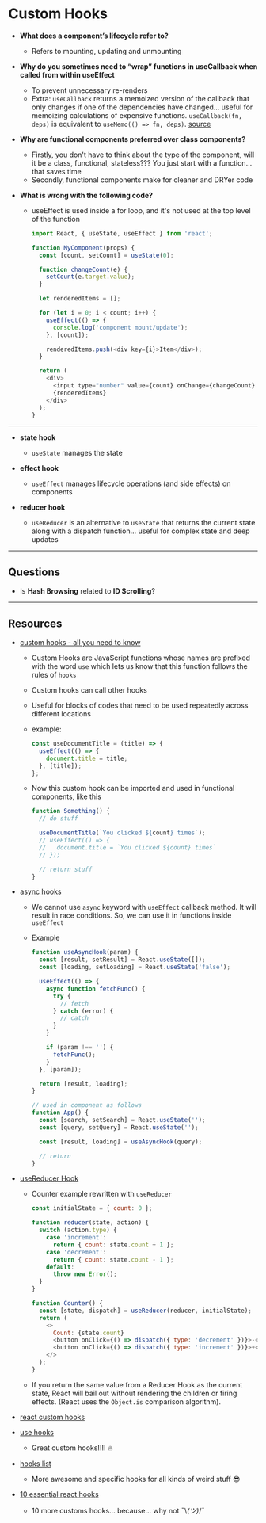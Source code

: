 # Custom Hooks

- **What does a component’s lifecycle refer to?**

  - Refers to mounting, updating and unmounting

- **Why do you sometimes need to “wrap” functions in useCallback when called from within useEffect**

  - To prevent unnecessary re-renders
  - Extra: `useCallback` returns a memoized version of the callback that only changes if one of the dependencies have changed... useful for memoizing calculations of expensive functions. `useCallback(fn, deps)` is equivalent to `useMemo(() => fn, deps)`. [source](https://reactjs.org/docs/hooks-reference.html#usecallback)

- **Why are functional components preferred over class components?**

  - Firstly, you don't have to think about the type of the component, will it be a class, functional, stateless??? You just start with a function... that saves time
  - Secondly, functional components make for cleaner and DRYer code

- **What is wrong with the following code?**

  - useEffect is used inside a for loop, and it's not used at the top level of the function

    ```javascript
    import React, { useState, useEffect } from 'react';

    function MyComponent(props) {
      const [count, setCount] = useState(0);

      function changeCount(e) {
        setCount(e.target.value);
      }

      let renderedItems = [];

      for (let i = 0; i < count; i++) {
        useEffect(() => {
          console.log('component mount/update');
        }, [count]);

        renderedItems.push(<div key={i}>Item</div>);
      }

      return (
        <div>
          <input type="number" value={count} onChange={changeCount} />
          {renderedItems}
        </div>
      );
    }
    ```

---

- **state hook**

  - `useState` manages the state

- **effect hook**

  - `useEffect` manages lifecycle operations (and side effects) on components

- **reducer hook**
  - `useReducer` is an alternative to `useState` that returns the current state along with a dispatch function... useful for complex state and deep updates

---

## Questions

  - Is **Hash Browsing** related to **ID Scrolling**?

---

## Resources

- [custom hooks - all you need to know](https://www.telerik.com/kendo-react-ui/react-hooks-guide/#toc-custom-react-hooks)

  - Custom Hooks are JavaScript functions whose names are prefixed with the word `use` which lets us know that this function follows the rules of `hooks`
  - Custom hooks can call other hooks
  - Useful for blocks of codes that need to be used repeatedly across different locations
  - example:

    ```js
    const useDocumentTitle = (title) => {
      useEffect(() => {
        document.title = title;
      }, [title]);
    };
    ```

  - Now this custom hook can be imported and used in functional components, like this

    ```js
    function Something() {
      // do stuff

      useDocumentTitle(`You clicked ${count} times`);
      // useEffect(() => {
      //   document.title = `You clicked ${count} times`
      // });

      // return stuff
    }
    ```

- [async hooks](https://dev.to/vinodchauhan7/react-hooks-with-async-await-1n9g)

  - We cannot use `async` keyword with `useEffect` callback method. It will result in race conditions. So, we can use it in functions inside `useEffect`
  - Example

    ```js
    function useAsyncHook(param) {
      const [result, setResult] = React.useState([]);
      const [loading, setLoading] = React.useState('false');

      useEffect(() => {
        async function fetchFunc() {
          try {
            // fetch
          } catch (error) {
            // catch
          }
        }

        if (param !== '') {
          fetchFunc();
        }
      }, [param]);

      return [result, loading];
    }

    // used in component as follows
    function App() {
      const [search, setSearch] = React.useState('');
      const [query, setQuery] = React.useState('');

      const [result, loading] = useAsyncHook(query);

      // return
    }
    ```

- [useReducer Hook]()

  - Counter example rewritten with `useReducer`

    ```js
    const initialState = { count: 0 };

    function reducer(state, action) {
      switch (action.type) {
        case 'increment':
          return { count: state.count + 1 };
        case 'decrement':
          return { count: state.count - 1 };
        default:
          throw new Error();
      }
    }

    function Counter() {
      const [state, dispatch] = useReducer(reducer, initialState);
      return (
        <>
          Count: {state.count}
          <button onClick={() => dispatch({ type: 'decrement' })}>-</button>
          <button onClick={() => dispatch({ type: 'increment' })}>+</button>
        </>
      );
    }
    ```

  - If you return the same value from a Reducer Hook as the current state, React will bail out without rendering the children or firing effects. (React uses the `Object.is` comparison algorithm).

- [react custom hooks](https://reactjs.org/docs/hooks-custom.html)

- [use hooks](https://usehooks.com/)

  - Great custom hooks!!!! 🔥

- [hooks list](https://github.com/rehooks/awesome-react-hooks)

  - More awesome and specific hooks for all kinds of weird stuff 😎

- [10 essential react hooks](https://blog.bitsrc.io/10-react-custom-hooks-you-should-have-in-your-toolbox-aa27d3f5564d)

  - 10 more customs hooks... because... why not ¯\\_(ツ)_/¯
